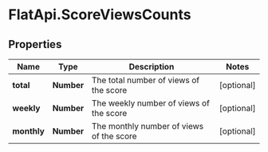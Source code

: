 # FlatApi.ScoreViewsCounts

## Properties
Name | Type | Description | Notes
------------ | ------------- | ------------- | -------------
**total** | **Number** | The total number of views of the score | [optional] 
**weekly** | **Number** | The weekly number of views of the score | [optional] 
**monthly** | **Number** | The monthly number of views of the score | [optional] 


